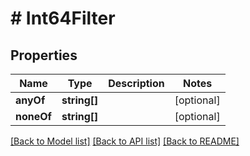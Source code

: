 # # Int64Filter

## Properties

Name | Type | Description | Notes
------------ | ------------- | ------------- | -------------
**anyOf** | **string[]** |  | [optional]
**noneOf** | **string[]** |  | [optional]

[[Back to Model list]](../../README.md#models) [[Back to API list]](../../README.md#endpoints) [[Back to README]](../../README.md)
